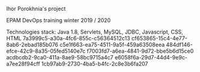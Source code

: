 Ihor Porokhnia's project


EPAM DevOps  training winter 2019 / 2020

Technologies stack: Java 1.8, Servlets, MySQL, JDBC, Javascript, CSS, HTML
7a3999c5-a30a-4fc6-855c-c56364512c13
cf653865-15c4-4e77-8ab6-2ebad185b076
c5e1f663-ea75-4511-9a5f-459a63508eea
484df146-efce-42c9-8a35-05fed5140e7c
f7003fd7-a6ea-4841-9d72-bbe5b6d15ce0
acdbcdb2-9ca0-411a-8ae9-58bc9715a4c7
e6058f6a-29d7-44d4-9e9c-a7ee28f94cff
1cb97ab9-2730-4ba5-b4fc-2c8e3b6fa207
